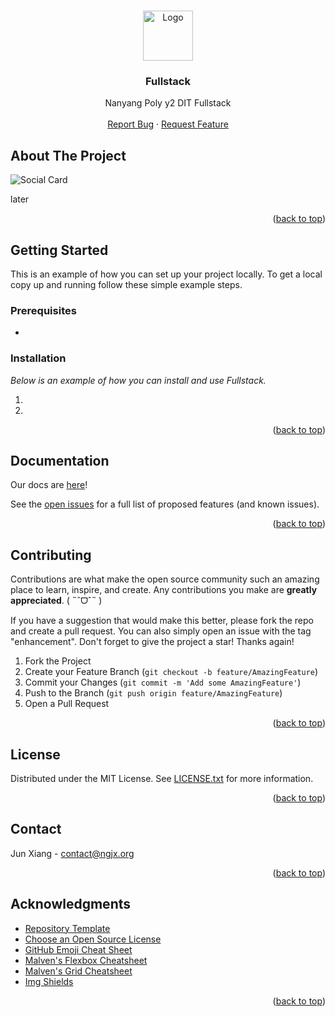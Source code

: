 <!--
You can use this template to create your own README.md file by running the following command in your terminal:

```sh
chmod +x setup.sh
./setup.sh
```

Follow the prompts and the files will be automatically updated.


Create a folder called images and add your images to have them show up.
images/logo.png # logo
images/socialcard.png # social card
-->

<a name="readme-top"></a>



<!-- PROJECT LOGO -->
<br />
<div align="center">
  <a href="https://github.com/caffeine-addictt/nyp_y2_fullstack">
    <img src="images/logo.png" alt="Logo" width="80" height="80">
  </a>

  <h3 align="center">Fullstack</h3>

  <p align="center">
    Nanyang Poly y2 DIT Fullstack
    <br />
    <br />
    <a href="https://github.com/caffeine-addictt/nyp_y2_fullstack/issues">Report Bug</a>
    ·
    <a href="https://github.com/caffeine-addictt/nyp_y2_fullstack/issues">Request Feature</a>
  </p>
</div>



<!-- ABOUT THE PROJECT -->
## About The Project

![Social Card](images/socialcard.png)

later

<p align="right">(<a href="#readme-top">back to top</a>)</p>



<!-- GETTING STARTED -->
## Getting Started

This is an example of how you can set up your project locally.
To get a local copy up and running follow these simple example steps.

### Prerequisites

* 

### Installation

_Below is an example of how you can install and use Fullstack._

1. 
2. 

<p align="right">(<a href="#readme-top">back to top</a>)</p>



<!-- DOCS -->
## Documentation

Our docs are [here]({{PROJECT_DOCUMENTATION_URL}})!

See the [open issues](https://github.com/caffeine-addictt/nyp_y2_fullstack/issues) for a full list of proposed features (and known issues).

<p align="right">(<a href="#readme-top">back to top</a>)</p>



<!-- CONTRIBUTING -->
## Contributing

Contributions are what make the open source community such an amazing place to learn, inspire, and create. Any contributions you make are **greatly appreciated**. ( ˶ˆᗜˆ˵ )

If you have a suggestion that would make this better, please fork the repo and create a pull request. You can also simply open an issue with the tag "enhancement".
Don't forget to give the project a star! Thanks again!

1. Fork the Project
2. Create your Feature Branch (`git checkout -b feature/AmazingFeature`)
3. Commit your Changes (`git commit -m 'Add some AmazingFeature'`)
4. Push to the Branch (`git push origin feature/AmazingFeature`)
5. Open a Pull Request

<p align="right">(<a href="#readme-top">back to top</a>)</p>



<!-- LICENSE -->
## License

Distributed under the MIT License. See [LICENSE.txt](./LICENSE.txt) for more information.

<p align="right">(<a href="#readme-top">back to top</a>)</p>



<!-- CONTACT -->
## Contact

Jun Xiang - [contact@ngjx.org](mailto:contact@ngjx.org)

<p align="right">(<a href="#readme-top">back to top</a>)</p>



<!-- ACKNOWLEDGMENTS -->
## Acknowledgments

* [Repository Template](https://github.com/caffeine-addictt/template)
* [Choose an Open Source License](https://choosealicense.com)
* [GitHub Emoji Cheat Sheet](https://www.webpagefx.com/tools/emoji-cheat-sheet)
* [Malven's Flexbox Cheatsheet](https://flexbox.malven.co/)
* [Malven's Grid Cheatsheet](https://grid.malven.co/)
* [Img Shields](https://shields.io)

<p align="right">(<a href="#readme-top">back to top</a>)</p>



<!-- MARKDOWN LINKS & IMAGES -->
<!-- https://www.markdownguide.org/basic-syntax/#reference-style-links -->
[forks-shield]: https://img.shields.io/github/forks/caffeine-addictt/nyp_y2_fullstack.svg?style=for-the-badge
[forks-url]: https://github.com/caffeine-addictt/nyp_y2_fullstack/network/members
[stars-shield]: https://img.shields.io/github/stars/caffeine-addictt/nyp_y2_fullstack.svg?style=for-the-badge&color=yellow
[stars-url]: https://github.com/caffeine-addictt/nyp_y2_fullstack/stargazers
[license-shield]: https://img.shields.io/github/license/caffeine-addictt/nyp_y2_fullstack.svg?style=for-the-badge
[license-url]: https://github.com/caffeine-addictt/nyp_y2_fullstack/blob/master/LICENSE.txt
